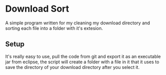 # Download Sort

A simple program written for my cleaning my download directory and sorting 
each file into a folder with it's extesion.

## Setup

It's really easy to use, pull the code from git and export it as
an executable jar from eclipse, the script will create a folder with a
file in it that it uses to save the directory of your download directory
after you select it.
